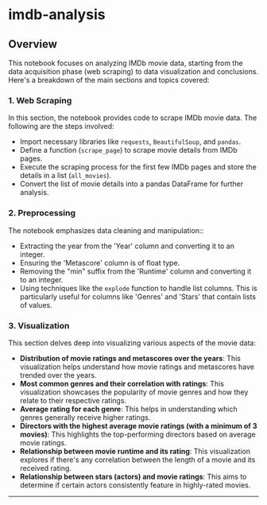 # imdb-analysis

## Overview

This notebook focuses on analyzing IMDb movie data, starting from the data acquisition phase (web scraping) to data visualization and conclusions. Here's a breakdown of the main sections and topics covered:

### 1. Web Scraping

In this section, the notebook provides code to scrape IMDb movie data. The following are the steps involved:
- Import necessary libraries like `requests`, `BeautifulSoup`, and `pandas`.
- Define a function (`scrape_page`) to scrape movie details from IMDb pages.
- Execute the scraping process for the first few IMDb pages and store the details in a list (`all_movies`).
- Convert the list of movie details into a pandas DataFrame for further analysis.

### 2. Preprocessing

The notebook emphasizes data cleaning and manipulation::
- Extracting the year from the 'Year' column and converting it to an integer.
- Ensuring the 'Metascore' column is of float type.
- Removing the "min" suffix from the 'Runtime' column and converting it to an integer.
- Using techniques like the `explode` function to handle list columns. This is particularly useful for columns like 'Genres' and 'Stars' that contain lists of values.

### 3. Visualization

This section delves deep into visualizing various aspects of the movie data:
- **Distribution of movie ratings and metascores over the years**: This visualization helps understand how movie ratings and metascores have trended over the years.
- **Most common genres and their correlation with ratings**: This visualization showcases the popularity of movie genres and how they relate to their respective ratings.
- **Average rating for each genre**: This helps in understanding which genres generally receive higher ratings.
- **Directors with the highest average movie ratings (with a minimum of 3 movies)**: This highlights the top-performing directors based on average movie ratings.
- **Relationship between movie runtime and its rating**: This visualization explores if there's any correlation between the length of a movie and its received rating.
- **Relationship between stars (actors) and movie ratings**: This aims to determine if certain actors consistently feature in highly-rated movies.

---
